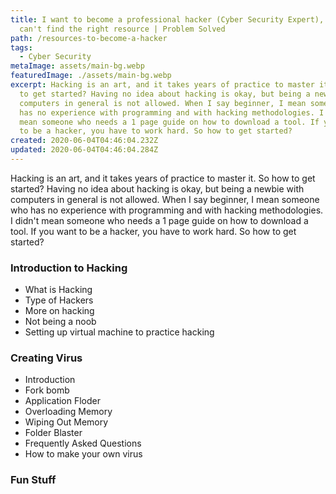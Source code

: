 ```yaml
---
title: I want to become a professional hacker (Cyber Security Expert), but I
  can't find the right resource | Problem Solved
path: /resources-to-become-a-hacker
tags:
  - Cyber Security
metaImage: assets/main-bg.webp
featuredImage: ./assets/main-bg.webp
excerpt: Hacking is an art, and it takes years of practice to master it. So how
  to get started? Having no idea about hacking is okay, but being a newbie with
  computers in general is not allowed. When I say beginner, I mean someone who
  has no experience with programming and with hacking methodologies. I didn't
  mean someone who needs a 1 page guide on how to download a tool. If you want
  to be a hacker, you have to work hard. So how to get started?
created: 2020-06-04T04:46:04.232Z
updated: 2020-06-04T04:46:04.284Z
---
```

Hacking is an art, and it takes years of practice to master it. So how to get started? Having no idea about hacking is okay, but being a newbie with computers in general is not allowed. When I say beginner, I mean someone who has no experience with programming and with hacking methodologies. I didn't mean someone who needs a 1 page guide on how to download a tool. If you want to be a hacker, you have to work hard. So how to get started?

### Introduction to Hacking

* What is Hacking
* Type of Hackers
* More on hacking
* Not being a noob
* Setting up virtual machine to practice hacking

### Creating Virus

* Introduction
* Fork bomb
* Application Floder
* Overloading Memory
* Wiping Out Memory
* Folder Blaster
* Frequently Asked Questions
* How to make your own virus

### Fun Stuff